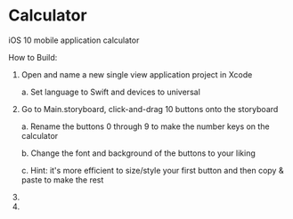# Calculator
iOS 10 mobile application calculator

How to Build:
1. Open and name a new single view application project in Xcode

   a. Set language to Swift and devices to universal
  
2. Go to Main.storyboard, click-and-drag 10 buttons onto the storyboard

    a. Rename the buttons 0 through 9 to make the number keys on the calculator
  
    b. Change the font and background of the buttons to your liking
  
    c. Hint: it's more efficient to size/style your first button and then copy & paste to make the rest
3.

4.
